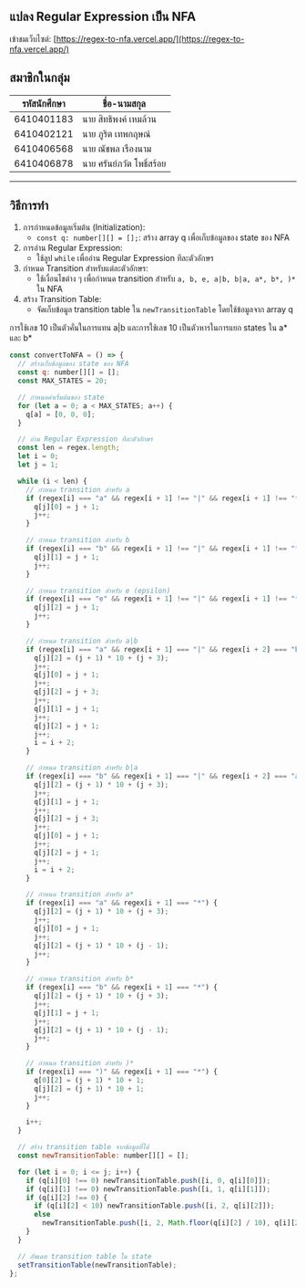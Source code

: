 ## แปลง Regular Expression เป็น NFA

เข้าชมเว็บไซต์: [https://regex-to-nfa.vercel.app/](https://regex-to-nfa.vercel.app/)
## สมาชิกในกลุ่ม

| รหัสนักศึกษา | ชื่อ-นามสกุล |
| --- | --- |
| 6410401183 | นาย สิทธิพงค์ เหมล้วน |
| 6410402121 | นาย ภูริต เทพกฤษณ์ |
| 6410406568 | นาย ณัชพล เรืองนาม |
| 6410406878 | นาย ศรันย์ภวัต โพธิ์สร้อย |

<hr>

## วิธีการทำ

1. การกำหนดข้อมูลเริ่มต้น (Initialization):
   - `const q: number[][] = [];`: สร้าง array q เพื่อเก็บข้อมูลของ state ของ NFA
2. การอ่าน Regular Expression:
   - ใช้ลูป `while` เพื่ออ่าน Regular Expression ทีละตัวอักษร
3. กำหนด Transition สำหรับแต่ละตัวอักษร:
   - ใช้เงื่อนไขต่าง ๆ เพื่อกำหนด transition สำหรับ `a, b, e, a|b, b|a, a*, b*, )*` ใน NFA
4. สร้าง Transition Table:
   - จัดเก็บข้อมูล transition table ใน `newTransitionTable` โดยใช้ข้อมูลจาก array q

การใช้เลข 10 เป็นตัวคั่นในการแทน a|b และการใช้เลข 10 เป็นตัวหารในการแยก states ใน a* และ b*

```js
const convertToNFA = () => {
  // สร้างเก็บข้อมูลของ state ของ NFA
  const q: number[][] = [];
  const MAX_STATES = 20;

  // กำหนดค่าเริ่มต้นของ state
  for (let a = 0; a < MAX_STATES; a++) {
    q[a] = [0, 0, 0];
  }

  // อ่าน Regular Expression ทีละตัวอักษร
  const len = regex.length;
  let i = 0;
  let j = 1;

  while (i < len) {
    // กำหนด transition สำหรับ a
    if (regex[i] === "a" && regex[i + 1] !== "|" && regex[i + 1] !== "*") {
      q[j][0] = j + 1;
      j++;
    }

    // กำหนด transition สำหรับ b
    if (regex[i] === "b" && regex[i + 1] !== "|" && regex[i + 1] !== "*") {
      q[j][1] = j + 1;
      j++;
    }

    // กำหนด transition สำหรับ e (epsilon)
    if (regex[i] === "e" && regex[i + 1] !== "|" && regex[i + 1] !== "*") {
      q[j][2] = j + 1;
      j++;
    }

    // กำหนด transition สำหรับ a|b
    if (regex[i] === "a" && regex[i + 1] === "|" && regex[i + 2] === "b") {
      q[j][2] = (j + 1) * 10 + (j + 3);
      j++;
      q[j][0] = j + 1;
      j++;
      q[j][2] = j + 3;
      j++;
      q[j][1] = j + 1;
      j++;
      q[j][2] = j + 1;
      j++;
      i = i + 2;
    }

    // กำหนด transition สำหรับ b|a
    if (regex[i] === "b" && regex[i + 1] === "|" && regex[i + 2] === "a") {
      q[j][2] = (j + 1) * 10 + (j + 3);
      j++;
      q[j][1] = j + 1;
      j++;
      q[j][2] = j + 3;
      j++;
      q[j][0] = j + 1;
      j++;
      q[j][2] = j + 1;
      j++;
      i = i + 2;
    }

    // กำหนด transition สำหรับ a*
    if (regex[i] === "a" && regex[i + 1] === "*") {
      q[j][2] = (j + 1) * 10 + (j + 3);
      j++;
      q[j][0] = j + 1;
      j++;
      q[j][2] = (j + 1) * 10 + (j - 1);
      j++;
    }

    // กำหนด transition สำหรับ b*
    if (regex[i] === "b" && regex[i + 1] === "*") {
      q[j][2] = (j + 1) * 10 + (j + 3);
      j++;
      q[j][1] = j + 1;
      j++;
      q[j][2] = (j + 1) * 10 + (j - 1);
      j++;
    }

    // กำหนด transition สำหรับ )*
    if (regex[i] === ")" && regex[i + 1] === "*") {
      q[0][2] = (j + 1) * 10 + 1;
      q[j][2] = (j + 1) * 10 + 1;
      j++;
    }

    i++;
  }

  // สร้าง transition table จากข้อมูลที่ได้
  const newTransitionTable: number[][] = [];

  for (let i = 0; i <= j; i++) {
    if (q[i][0] !== 0) newTransitionTable.push([i, 0, q[i][0]]);
    if (q[i][1] !== 0) newTransitionTable.push([i, 1, q[i][1]]);
    if (q[i][2] !== 0) {
      if (q[i][2] < 10) newTransitionTable.push([i, 2, q[i][2]]);
      else
        newTransitionTable.push([i, 2, Math.floor(q[i][2] / 10), q[i][2] % 10]);
    }
  }

  // อัพเดท transition table ใน state
  setTransitionTable(newTransitionTable);
};
```
